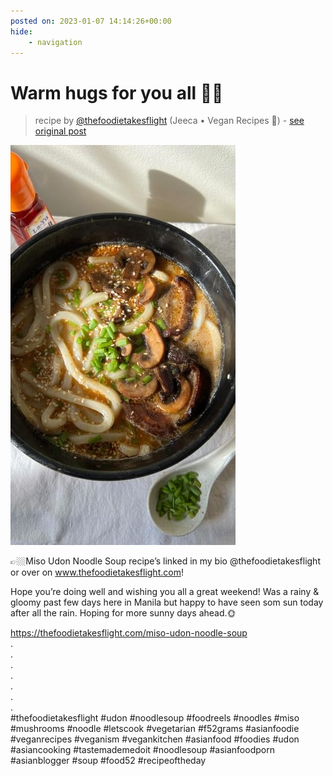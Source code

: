 ```yaml
---
posted on: 2023-01-07 14:14:26+00:00
hide:
    - navigation
---
```


# Warm hugs for you all 🤗🍜 

> recipe by [@thefoodietakesflight](https://www.instagram.com/thefoodietakesflight/) 
(Jeeca • Vegan Recipes 🥢) - [see original post](https://instagram.com/p/CnHew2PBAws)

![](../img/thefoodietakesflight_07-01-2023_1401.png)

  
👉🏼Miso Udon Noodle Soup recipe’s linked in my bio @thefoodietakesflight or over on www.thefoodietakesflight.com!  
  
Hope you’re doing well and wishing you all a great weekend! Was a rainy & gloomy past few days here in Manila but happy to have seen som sun today after all the rain. Hoping for more sunny days ahead.🌞  
  
https://thefoodietakesflight.com/miso-udon-noodle-soup  
.  
.  
.  
.  
.  
.  
.  
\#thefoodietakesflight \#udon \#noodlesoup \#foodreels \#noodles \#miso \#mushrooms \#noodle \#letscook \#vegetarian \#f52grams \#asianfoodie \#veganrecipes \#veganism \#vegankitchen \#asianfood \#foodies \#udon \#asiancooking \#tastemademedoit \#noodlesoup \#asianfoodporn \#asianblogger \#soup \#food52 \#recipeoftheday   